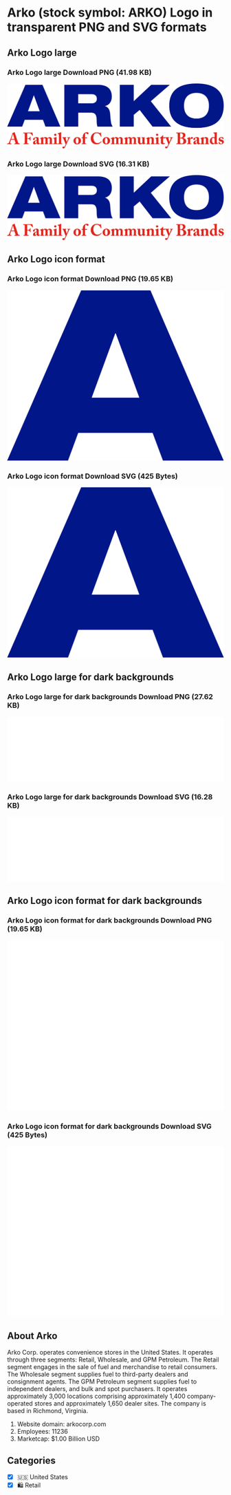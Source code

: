 # Arko (stock symbol: ARKO) Logo in transparent PNG and SVG formats

## Arko Logo large

### Arko Logo large Download PNG (41.98 KB)

![Arko Logo large Download PNG (41.98 KB)](/img/orig/ARKO_BIG-0d35f8d1.png)

### Arko Logo large Download SVG (16.31 KB)

![Arko Logo large Download SVG (16.31 KB)](/img/orig/ARKO_BIG-2a038529.svg)

## Arko Logo icon format

### Arko Logo icon format Download PNG (19.65 KB)

![Arko Logo icon format Download PNG (19.65 KB)](/img/orig/ARKO-7c842a30.png)

### Arko Logo icon format Download SVG (425 Bytes)

![Arko Logo icon format Download SVG (425 Bytes)](/img/orig/ARKO-7a07de01.svg)

## Arko Logo large for dark backgrounds

### Arko Logo large for dark backgrounds Download PNG (27.62 KB)

![Arko Logo large for dark backgrounds Download PNG (27.62 KB)](/img/orig/ARKO_BIG.D-112715d1.png)

### Arko Logo large for dark backgrounds Download SVG (16.28 KB)

![Arko Logo large for dark backgrounds Download SVG (16.28 KB)](/img/orig/ARKO_BIG.D-860d8cee.svg)

## Arko Logo icon format for dark backgrounds

### Arko Logo icon format for dark backgrounds Download PNG (19.65 KB)

![Arko Logo icon format for dark backgrounds Download PNG (19.65 KB)](/img/orig/ARKO.D-7b5158f4.png)

### Arko Logo icon format for dark backgrounds Download SVG (425 Bytes)

![Arko Logo icon format for dark backgrounds Download SVG (425 Bytes)](/img/orig/ARKO.D-b7466c38.svg)

## About Arko

Arko Corp. operates convenience stores in the United States. It operates through three segments: Retail, Wholesale, and GPM Petroleum. The Retail segment engages in the sale of fuel and merchandise to retail consumers. The Wholesale segment supplies fuel to third-party dealers and consignment agents. The GPM Petroleum segment supplies fuel to independent dealers, and bulk and spot purchasers. It operates approximately 3,000 locations comprising approximately 1,400 company-operated stores and approximately 1,650 dealer sites. The company is based in Richmond, Virginia.

1. Website domain: arkocorp.com
2. Employees: 11236
3. Marketcap: $1.00 Billion USD


## Categories
- [x] 🇺🇸 United States
- [x] 🛍️ Retail
